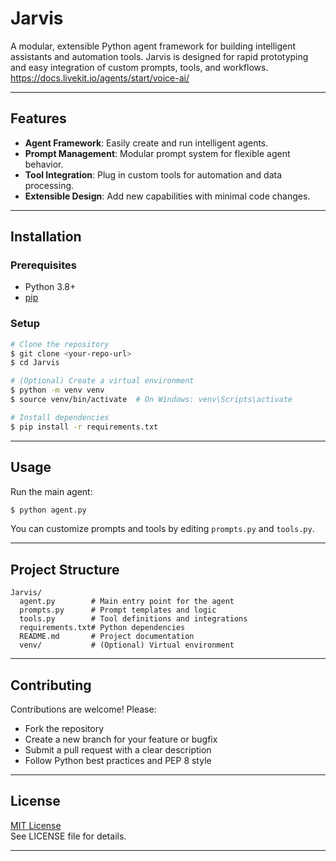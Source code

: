 # Jarvis

A modular, extensible Python agent framework for building intelligent assistants and automation tools. Jarvis is designed for rapid prototyping and easy integration of custom prompts, tools, and workflows.
https://docs.livekit.io/agents/start/voice-ai/

---


## Features
- **Agent Framework**: Easily create and run intelligent agents.
- **Prompt Management**: Modular prompt system for flexible agent behavior.
- **Tool Integration**: Plug in custom tools for automation and data processing.
- **Extensible Design**: Add new capabilities with minimal code changes.

---

## Installation

### Prerequisites
- Python 3.8+
- [pip](https://pip.pypa.io/en/stable/)

### Setup
```bash
# Clone the repository
$ git clone <your-repo-url>
$ cd Jarvis

# (Optional) Create a virtual environment
$ python -m venv venv
$ source venv/bin/activate  # On Windows: venv\Scripts\activate

# Install dependencies
$ pip install -r requirements.txt
```

---

## Usage

Run the main agent:
```bash
$ python agent.py
```

You can customize prompts and tools by editing `prompts.py` and `tools.py`.

---

## Project Structure

```
Jarvis/
  agent.py        # Main entry point for the agent
  prompts.py      # Prompt templates and logic
  tools.py        # Tool definitions and integrations
  requirements.txt# Python dependencies
  README.md       # Project documentation
  venv/           # (Optional) Virtual environment
```

---

## Contributing

Contributions are welcome! Please:
- Fork the repository
- Create a new branch for your feature or bugfix
- Submit a pull request with a clear description
- Follow Python best practices and PEP 8 style

---

## License

[MIT License](LICENSE)  
See LICENSE file for details.

---

